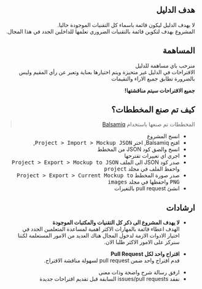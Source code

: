<div style="direction: rtl; text-laign: right;">

## هدف الدليل
لا يهدف الدليل ليكون قائمة باسماء كل التقنيات الموجودة حاليا.  
المشروع بهدف لتكوين قائمة بالتقنيات الضروري تعلمها للداخلين الجدد في هذا المجال.

## المساهمة

منرحب باي مساهمة للدليل  
الاقتراحات في الدليل غير متحيزة ويتم اختيارها بعناية وتعبر عن رأي المقيم وليس بالضرورة تطابق جميع الاراء والتقيمات

**جميع الاقتراحات سيتم مناقشتها!**

## كيف تم صنع المخططات؟

> المخططات تم صنعها باستخدام [Balsamiq](https://balsamiq.com/download/)

* انسخ المشروع
* افتح Balsamiq, اختر <kbd>Project > Import > Mockup JSON</kbd>,
* انسخ والصق كود JSON من المخطط
* اجري اي تغييرات تقترحها
* صدر كود JSON الى الملف <kbd>Project > Export > Mockup to JSON</kbd> واحفظ الملف في مجلد <kbd>project</kbd>
* صدر صورة المخطط <kbd>Project > Export > Current Mockup to PNG</kbd> واحفظها في مجلد <kbd>images</kbd> 
* انشئ pull request بالتغيرات

## ارشادات

- <p><strong>لا يهدف المشروع الى ذكر كل التقنيات والمكتبات الموجودة</strong><br> 
  الهدف اعطاء قائمة بالمهارات الاكثر اهمية لمساعدة المتعلمين الجدد في اختيار الادوات الازمة لدخول المجال  
  هناك العديد من الامور المستعلمة لكننا سنركز على الامور الاكثر طلبا الان.</p>
- <p><strong>اقتراح واحد لكل Pull Request</strong><br>
  قدم اقتراح واحد ضمن pull request لسهولة مناقشة الاقتراح.</p>
- ارفق رسالة شرح واضحة وذات معنى
- نفقد issues/pull requests السابقة قبل تقديم اقتراحات جديدة

</div>